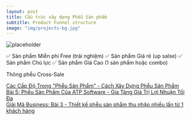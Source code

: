 ```yaml
---
layout: post
title: Cấu trúc xây dựng Phễu Sản phẩm
subtitle: Product Funnel structure
image: "img/projects-bg.jpg"
---
```


![placeholder](http://boxxv.com/img/posts/product_funnel.png "Cấu trúc xây dựng Phễu Sản phẩm")

✅ Sản phẩm Miễn phí Free (trải nghiệm)
✅ Sản phẩm Giá rẻ (up salse)
✅ Sản phẩm Chủ lực
✅ Sản phẩm Giá Cao (1 sản phẩm hoặc combo)

Thông phễu Cross-Sale

[Các Cấp Độ Trong "Phễu Sản Phẩm" - Cách Xây Dựng Phễu Sản Phẩm](http://youtu.be/HsIEBPal5-A)  
[Bài 5: Phễu Sản Phẩm Của ATP Software - Gia Tăng Giá Trị Lợi Nhuận Tối Đa](http://youtu.be/_ciFLkaPpmI)  
[Giải Mã Business: Bài 3 - Thiết kế phễu sản phẩm thu nhập nhiều lần từ 1 khách hàng](http://youtu.be/RZu9TT87qr4)  